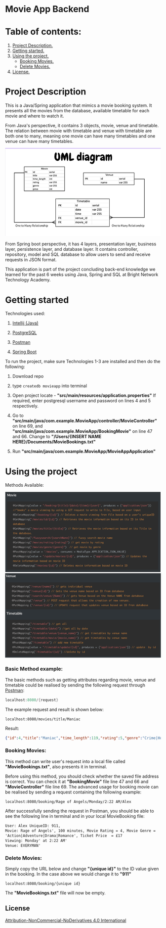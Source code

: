 # Movie App Backend

# Table of contents:

1. [ Project Description. ](#project_description)
2. [ Getting started. ](#getting_started)
3. [ Using the project. ](#using_project)
    - [ Booking Movies. ](#booking_movies)
    - [ Delete Movies. ](#delete_movies)
4. [ License. ](#license)





# Project Description <a name="project_description"></a>

This is a Java/Spring application that mimics a movie booking system. It presents all the movies from the database, available timetable for each movie and where to watch it.

From Java's perspective, it contains 3 objects, movie, venue and timetable. The relation between movie with timetable and venue with timetable are both one to many, meaning one movie can have many timetables and one venue can have many timetables.

<img src="./methods/uml_diagram.png" alt="uml_diagram" />

From Spring boot perspective, it has 4 layers, presentation layer, business layer, persistence layer, and database layer. It contains controller, repository, model and SQL database to allow users to send and receive requests in JSON format.

This application is part of the project concluding back-end knowledge we learned for the past 6 weeks using Java, Spring and SQL at Bright Network Technology Academy.


# Getting started <a name="getting_started"></a>

Technologies used:
1) [Intellij (Java)](https://www.jetbrains.com/idea/download/#section=mac)

2) [PostgreSQL](https://www.postgresql.org/download/)

3) [Postman](https://www.postman.com)
4) [Spring Boot](https://start.spring.io/)

To run the project, make sure Technologies 1-3 are installed and then do the following:

1) Download repo

2) type `createdb movieapp` into terminal

3) Open project locate - **"src/main/resources/application.properties"**
If required, enter postgresql username and password on lines 4 and 5 respectively.

4) Go to **"src/main/java/com.example.MovieApp/controller/MovieController"** on line 69, and **"src/main/java/com.example.MovieApp/BookingMovie"** on line 47 and 66. Change to **"/Users/{INSERT NAME HERE}/Documents/MovieBookings.txt"**

5) Run **"src/main/java/com.example.MovieApp/MovieAppApplication"**


# Using the project <a name="using_project"></a>

Methods Available:

<img src="./methods/movie.png" alt="moviemethods" />
<img src="./methods/timetable_venue.png" alt="timetable_venue_methods" />

### Basic Method example:

The basic methods such as getting attributes regarding movie, venue and timetable could be realised by sending the following request through [Postman](https://www.postman.com):

```java
localhost:8080/{request}
```

The example request and result is shown below:

```
localhost:8080/movies/title/Maniac
```

Result:
```json
{"id":4,"title":"Maniac","time_length":119,"rating":5,"genre":"Crime|Horror|Mystery|Romance|Thriller","price":15,"timetables":[{"id":73,"date":"Friday","time":"3:29 PM"},{"id":38,"date":"Sunday","time":"6:05 AM"},{"id":18,"date":"Monday","time":"3:43 AM"}]}
```

### Booking Movies: <a name="booking_movies"></a>

This method can write user's request into a local file called **"MovieBookings.txt"**, also presents it in terminal. 

Before using this method, you should check whether the saved file address is correct. You can check it at **"BookingMovie"** file line 47 and 66 and **"MovieController"** file line 69. The advanced usage for booking movie can be realised by sending a request containing the following example: 

```
localhost:8080/booking/Rage of Angels/Monday/2:22 AM/Alex
```

After successfully sending the request in Postman, you should be able to see the following line in terminal and in your local MovieBooking file:

```
User: Alex UniqueID: 911, 
Movie: Rage of Angels', 100 minutes, Movie Rating = 4, Movie Genre = 'Action|Adventure|Drama|Romance', Ticket Price  = £17 
Viewing: Monday' at 2:22 AM' 
Venue: EVERYMAN'
```

### Delete Movies: <a name="delete_movies"></a>

Simply copy the URL below and change **"{unique id}"** to the ID value given in the booking. In the case above we would change it to **"911"**

```
localhost:8080/booking/{unique id}
```
The **"MovieBookings.txt"** file will now be empty.

## License <a name="license"></a>
[Attribution-NonCommercial-NoDerivatives 4.0 International](https://creativecommons.org/licenses/by-nc-nd/4.0/legalcode)



